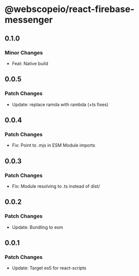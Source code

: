 # @webscopeio/react-firebase-messenger

## 0.1.0

### Minor Changes

- Feat: Native build

## 0.0.5

### Patch Changes

- Update: replace ramda with rambda (+ts fixes)

## 0.0.4

### Patch Changes

- Fix: Point to .mjs in ESM Module imports

## 0.0.3

### Patch Changes

- Fix: Module resolving to .ts instead of dist/

## 0.0.2

### Patch Changes

- Update: Bundling to esm

## 0.0.1

### Patch Changes

- Update: Target es5 for react-scripts
